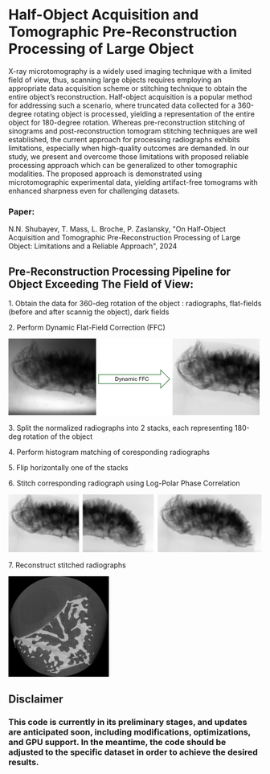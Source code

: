 <h1>Half-Object Acquisition and Tomographic Pre-Reconstruction Processing of Large Object</h1>
<p>
X-ray microtomography is a widely used imaging technique with a limited field of view, thus, scanning large objects requires employing an appropriate data acquisition scheme or stitching technique to obtain the entire object’s reconstruction. Half-object acquisition is a popular method for addressing such a scenario, where truncated data collected for a 360-degree rotating object is processed, yielding a representation of the entire object for 180-degree rotation. Whereas pre-reconstruction stitching of sinograms and post-reconstruction tomogram stitching techniques are well established, the current approach for processing radiographs exhibits limitations, especially when high-quality outcomes are demanded. In our study, we present and overcome those limitations with proposed reliable processing approach which can be generalized to other tomographic modalities. The proposed approach is demonstrated using microtomographic experimental data, yielding artifact-free tomograms with enhanced sharpness even for challenging datasets.
</p>
<h3>Paper:</h3>
<p>N.N. Shubayev, T. Mass, L. Broche, P. Zaslansky, "On Half-Object Acquisition and Tomographic Pre-Reconstruction Processing of Large Object: Limitations and a Reliable Approach", 2024</p> 
<h2>Pre-Reconstruction Processing Pipeline for Object Exceeding The Field of View:</h2>
<p>1. Obtain the data for 360-deg rotation of the object : radiographs, flat-fields (before and after scannig the object), dark fields </p>
<p>2. Perform Dynamic Flat-Field Correction (FFC) </p>
<img src="images\DFFC.png" alt="DFFC" width="500"/><br>
<p>3. Split the normalized radiographs into 2 stacks, each representing 180-deg rotation of the object</p>
<p>4. Perform histogram matching of coresponding radiographs</p>
<p>5. Flip horizontally one of the stacks </p>
<p>6. Stitch corresponding radiograph using Log-Polar Phase Correlation</p>
<img src="images\stitch.png" alt="DFFC" width="600"/><br>
<p>7. Reconstruct stitched radiographs</p>
<img src="images\image__rec1193.jpg" alt="DFFC" width="200"/><br>
<h2>Disclaimer</h2>
<h3>This code is currently in its preliminary stages, and updates are anticipated soon, including modifications, optimizations, and GPU support. In the meantime, the code should be adjusted to the specific dataset in order to achieve the desired results.</h3>
